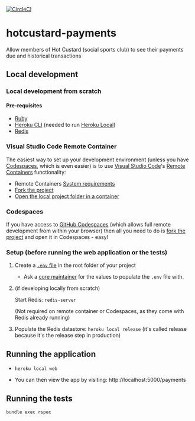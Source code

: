 [![CircleCI](https://circleci.com/gh/johnboyes/hotcustard-payments.svg?style=shield)](https://circleci.com/gh/johnboyes/hotcustard-payments)

# hotcustard-payments

Allow members of Hot Custard (social sports club) to see their payments due and historical transactions


## Local development

### Local development from scratch

#### Pre-requisites

- [Ruby](https://www.ruby-lang.org/en/)
- [Heroku CLI](https://devcenter.heroku.com/articles/heroku-cli) (needed to run [Heroku Local](https://devcenter.heroku.com/articles/heroku-local))
- [Redis](https://redis.io/)

### Visual Studio Code Remote Container

The easiest way to set up your development environment (unless you have [Codespaces](#codespaces), which is even easier) is to use [Visual Studio Code](https://code.visualstudio.com/)'s [Remote Containers](https://code.visualstudio.com/docs/remote/containers) functionality:
  - Remote Containers [System requirements](https://code.visualstudio.com/docs/remote/containers#_system-requirements)
  - [Fork the project](https://docs.github.com/en/github/collaborating-with-issues-and-pull-requests/working-with-forks) 
  - [Open the local project folder in a container](https://code.visualstudio.com/docs/remote/containers#_quick-start-open-an-existing-folder-in-a-container)

### Codespaces

If you have access to [GitHub Codespaces](https://github.com/features/codespaces/) (which allows full remote
development from within your browser) then all you need to do is [fork the project](https://docs.github.com/en/github/collaborating-with-issues-and-pull-requests/working-with-forks) and open it in Codespaces - easy!

### Setup (before running the web application or the tests)

1. Create a [`.env` file](https://devcenter.heroku.com/articles/heroku-local#set-up-your-local-environment-variables) in the root folder of your project
    - Ask a [core maintainer](.github/CODEOWNERS) for the values to populate the `.env` file with.

2. (if developing locally from scratch)

   Start Redis: `redis-server`

   (Not required on remote container or Codespaces, as they come with Redis already running)

3. Populate the Redis datastore: `heroku local release` (it's called release because it's the release step in production)


## Running the application

- `heroku local web`

- You can then view the app by visiting: http://localhost:5000/payments


## Running the tests

`bundle exec rspec`
